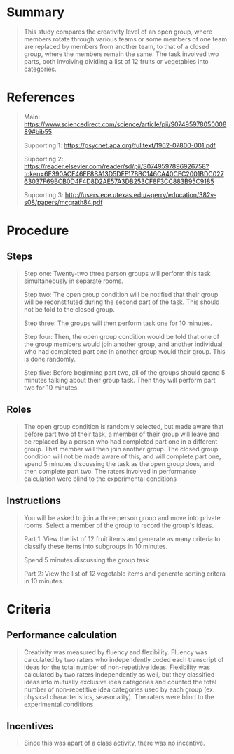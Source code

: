 
# Summary
> This study compares the creativity level of an open group, where members rotate through various teams or some members of one team are replaced by members from another team, to that of a closed group, where the members remain the same. The task involved two parts, both involving dividing a list of 12 fruits or vegetables into categories.

# References
> Main: https://www.sciencedirect.com/science/article/pii/S0749597805000889#bib55
> 
> Supporting 1: https://psycnet.apa.org/fulltext/1962-07800-001.pdf
> 
> Supporting 2: https://reader.elsevier.com/reader/sd/pii/S0749597896926758?token=6F390ACF46EE8BA13D5DFE17BBC146CA40CFC2001BDC02763037F69BCB0D4F4D8D2AE57A3DB253CF8F3CC883B95C9185
> 
> Supporting 3: http://users.ece.utexas.edu/~perry/education/382v-s08/papers/mcgrath84.pdf

# Procedure
## Steps
>Step one: Twenty-two three person groups will perform this task simultaneously in separate rooms.
>
>Step two: The open group condition will be notified that their group will be reconstituted during the second part of the task. This should not be told to the closed group.
>
>Step three: The groups will then perform task one for 10 minutes.
>
>Step four: Then, the open group condition would be told that one of the group members would join another group, and another individual who had completed part one in another group would their group. This is done randomly.
>
>Step five: Before beginning part two, all of the groups should spend 5 minutes talking about their group task. Then they will perform part two for 10 minutes.

## Roles 
> The open group condition is randomly selected, but made aware that before part two of their task, a member of their group will leave and be replaced by a person who had completed part one in a different group. That member will then join another group.
> The closed group condition will not be made aware of this, and will complete part one, spend 5 minutes discussing the task as the open group does, and then complete part two.
> The raters involved in performance calculation were blind to the experimental conditions

## Instructions
> You will be asked to join a three person group and move into private rooms. Select a member of the group to record the group's ideas.
> 
> Part 1: View the list of 12 fruit items and generate as many criteria to classify these items into subgroups in 10 minutes.
> 
> Spend 5 minutes discussing the group task
> 
> Part 2: View the list of 12 vegetable items and generate sorting critera in 10 minutes.

# Criteria
## Performance calculation
> Creativity was measured by fluency and flexibility.
> Fluency was calculated by two raters who independently coded each transcript of ideas for the total number of non-repetitive ideas.
> Flexibility was calculated by two raters independently as well, but they classified ideas into mutually exclusive idea categories and counted the total number of non-repetitive idea categories used by each group (ex. physical characteristics, seasonality).
> The raters were blind to the experimental conditions

## Incentives
> Since this was apart of a class activity, there was no incentive.
